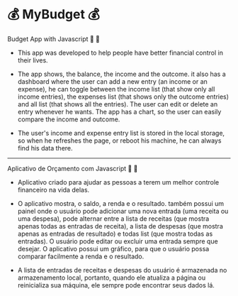 # 💰 MyBudget 💰
Budget App with Javascript  🤑 💸

- This app was developed to help people have better financial control in their lives.

- The app shows, the balance, the income and the outcome. it also has a dashboard where the user can add a new entry (an income or an expense), he can toggle between the income list (that show only all income entries), the expenses list (that shows only the outcome entries) and all list (that shows all the entries). The user can edit or delete an entry whenever he wants. The app has a chart, so the user can easily compare the income and outcome.

- The user's income and expense entry list is stored in the local storage, so when he refreshes the page, or reboot his machine, he can always find his data there.

---
Aplicativo de Orçamento com Javascript 🤑 💸

- Aplicativo criado para ajudar as pessoas a terem um melhor controle financeiro na vida delas.

- O aplicativo mostra, o saldo, a renda e o resultado. também possui um painel onde o usuário pode adicionar uma nova entrada (uma receita ou uma despesa), pode alternar entre a lista de receitas (que mostra apenas todas as entradas de receita), a lista de despesas (que mostra apenas as entradas de resultado) e todas list (que mostra todas as entradas). O usuário pode editar ou excluir uma entrada sempre que desejar. O aplicativo possui um gráfico, para que o usuário possa comparar facilmente a renda e o resultado.

- A lista de entradas de receitas e despesas do usuário é armazenada no armazenamento local, portanto, quando ele atualiza a página ou reinicializa sua máquina, ele sempre pode encontrar seus dados lá.

